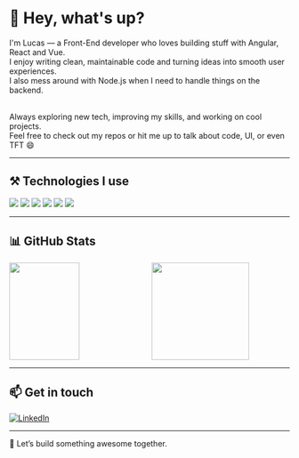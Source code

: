 # 👋 Hey, what's up?

<p align="left">
  I'm Lucas — a Front-End developer who loves building stuff with Angular, React and Vue.<br>
  I enjoy writing clean, maintainable code and turning ideas into smooth user experiences.<br>
  I also mess around with Node.js when I need to handle things on the backend.<br><br>

  Always exploring new tech, improving my skills, and working on cool projects.  
  Feel free to check out my repos or hit me up to talk about code, UI, or even TFT 😄
</p>

---

## ⚒️ Technologies I use

<p align="left">
  <img src="https://img.shields.io/badge/-JavaScript-F7DF1E?style=flat-square&logo=javascript&logoColor=black" />
  <img src="https://img.shields.io/badge/-TypeScript-3178C6?style=flat-square&logo=typescript&logoColor=white" />
  <img src="https://img.shields.io/badge/-Angular-DD0031?style=flat-square&logo=angular&logoColor=white" />
  <img src="https://img.shields.io/badge/-React-20232A?style=flat-square&logo=react&logoColor=61DAFB" />
  <img src="https://img.shields.io/badge/-Vue.js-4FC08D?style=flat-square&logo=vue.js&logoColor=white" />
  <img src="https://img.shields.io/badge/-Node.js-339933?style=flat-square&logo=node.js&logoColor=white" />
</p>

---

## 📊 GitHub Stats

<p align="left">
  <a >
    <img height="175" width="50%" align="center" src="https://github-readme-stats.vercel.app/api/top-langs/?username=lucasspor&layout=compact&theme=gotham">
  </a>
  <a >
    <img height="175" align="center" src="https://github-readme-stats.vercel.app/api?username=lucasspor&show_icons=true&layout=compact&theme=gotham" />
  </a>
</p>

---

## 📫 Get in touch

<p align="left">
  <a href="https://www.linkedin.com/in/lucas-silva-porto-826240209/" target="_blank">
    <img src="https://img.shields.io/badge/-LinkedIn-0e76a8?style=flat-square&logo=linkedin&logoColor=white" alt="LinkedIn" />
  </a>
</p>

---

<p align="left">
  🚀 Let’s build something awesome together.
</p>
